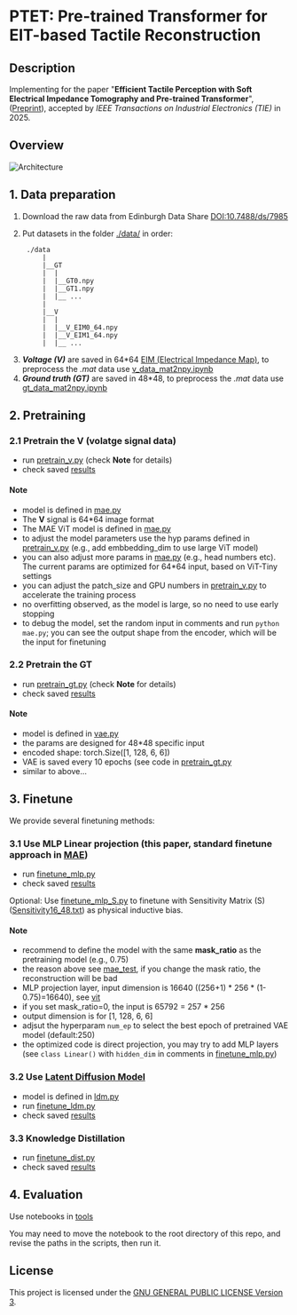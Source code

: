 # PTET: Pre-trained Transformer for EIT-based Tactile Reconstruction

## Description
Implementing for the paper "**Efficient Tactile Perception with Soft Electrical Impedance Tomography and Pre-trained Transformer**", ([Preprint](https://arxiv.org/pdf/2506.02824)), accepted by _IEEE Transactions on Industrial Electronics (TIE)_ in 2025. 



## Overview

![Architecture](./figs/Architecture-1.png)

<!-- You can also view the detailed architecture in [this PDF](./figs/Architecture.pdf). -->


<!-- ## Installation

To install the project, follow these steps:

1. Clone the repository.
2. Run `pip install -r requirements.txt` to install the dependencies.
3. ... -->


## 1. Data preparation

1. Download the raw data from Edinburgh Data Share [DOI:10.7488/ds/7985](https://doi.org/10.7488/ds/7985)
2. Put datasets in the folder [./data/](./data/) in order:

        ./data
            |
            |__GT
            |  |
            |  |__GT0.npy
            |  |__GT1.npy
            |  |__ ...
            |
            |__V
            |  |
            |  |__V_EIM0_64.npy
            |  |__V_EIM1_64.npy
            |  |__ ...

<!-- 2. For the raw data in .mat, please inquire @Huazhi -->
<!-- 3. For the pre-processed data in .npy, check [./data/](./data/) -->
3. ***Voltage (V)*** are saved in 64*64 [EIM (Electrical Impedance Map)](https://ieeexplore.ieee.org/abstract/document/10962299), to preprocess the _.mat_ data use [v_data_mat2npy.ipynb](./tools/0_data_preprocessing/v_data_mat2npy.ipynb)
4. ***Ground truth (GT)*** are saved in 48*48, to preprocess the _.mat_ data use [gt_data_mat2npy.ipynb](./tools/0_data_preprocessing/gt_data_mat2npy.ipynb)

## 2. Pretraining

### 2.1 Pretrain the V (volatge signal data)
- run [pretrain_v.py](./pretrain_v.py) (check **Note** for details)
- check saved [results](./results/)

#### Note
- model is defined in [mae.py](./models/mae.py)
- The **V** signal is 64*64 image format
- The MAE ViT model is defined in [mae.py](./models/mae.py)
- to adjust the model parameters use the hyp params defined in [pretrain_v.py](./pretrain_v.py) (e.g., add embbedding_dim to use large ViT model)
- you can also adjust more params in [mae.py](./models/mae.py) (e.g., head numbers etc). The current params are optimized for 64*64 input, based on ViT-Tiny settings
- you can adjust the patch_size and GPU numbers in [pretrain_v.py](./pretrain_v.py) to accelerate the training process
- no overfitting observed, as the model is large, so no need to use early stopping
- to debug the model, set the random input in comments and run `python mae.py`; you can see the output shape from the encoder, which will be the input for finetuning



### 2.2 Pretrain the GT 
- run [pretrain_gt.py](./pretrain_gt.py) (check **Note** for details)
- check saved [results](./results/)

#### Note
- model is defined in [vae.py](./models/vae.py)
- the params are designed for 48*48 specific input
- encoded shape: torch.Size([1, 128, 6, 6])
- VAE is saved every 10 epochs (see code in [pretrain_gt.py](./pretrain_gt.py)
- similar to above...

## 3. Finetune

We provide several finetuning methods:


### 3.1 Use MLP Linear projection (this paper, standard finetune approach in [MAE](https://github.com/facebookresearch/mae/blob/main/main_finetune.py))
- run [finetune_mlp.py](./finetune_mlp.py) 
- check saved [results](./results/)

Optional:
Use [finetune_mlp_S.py](./finetune_mlp_S.py) to finetune with Sensitivity Matrix (S) ([Sensitivity16_48.txt](Sensitivity16_48.txt)) as physical inductive bias.

#### Note
- recommend to define the model with the same **mask_ratio** as the pretraining model (e.g., 0.75)
- the reason above see [mae_test](./tools/1_result_check_pretrained/mae_test_img64.ipynb), if you change the mask ratio, the reconstruction will be bad
- MLP projection layer, input dimension is 16640 ((256+1) \* 256 \* (1-0.75)=16640), see [vit](./figs/vit.gif)
- if you set mask_ratio=0, the input is 65792 = 257 \* 256
- output dimension is for [1, 128, 6, 6]
- adjsut the hyperparam `num_ep` to select the best epoch of pretrained VAE model (default:250)
- the optimized code is direct projection, you may try to add MLP layers (see `class Linear()` with  `hidden_dim` in comments in [finetune_mlp.py](./finetune_mlp.py))

### 3.2 Use [Latent Diffusion Model](https://arxiv.org/abs/2112.10752) 

- model is defined in [ldm.py](./models/ldm.py)
- run [finetune_ldm.py](./finetune_ldm.py) 
- check saved [results](./results/)

### 3.3 Knowledge Distillation
- run [finetune_dist.py](./finetune_dist.py)
- check saved [results](./results/)


## 4. Evaluation
Use notebooks in [tools](./tools/)

You may need to move the notebook to the root directory of this repo, and revise the paths in the scripts, then run it.

<!-- ## Contributing

Contributions are welcome! Please follow the guidelines outlined in CONTRIBUTING.md. -->

## License

This project is licensed under the [GNU GENERAL PUBLIC LICENSE
                       Version 3](LICENSE).
